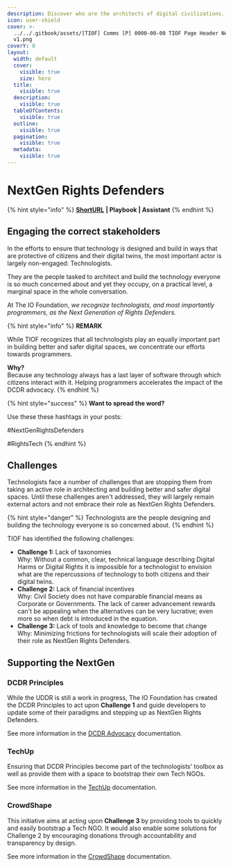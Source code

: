 ```yaml
---
description: Discover who are the architects of digital civilizations.
icon: user-shield
cover: >-
  ../../.gitbook/assets/[TIOF] Comms [P] 0000-00-00 TIOF Page Header NextGen XXX
  v1.png
coverY: 0
layout:
  width: default
  cover:
    visible: true
    size: hero
  title:
    visible: true
  description:
    visible: true
  tableOfContents:
    visible: true
  outline:
    visible: true
  pagination:
    visible: true
  metadata:
    visible: true
---
```


# NextGen Rights Defenders

{% hint style="info" %}
[**ShortURL**](http://tiof.click/TIOFNextGen) **| Playbook | Assistant**
{% endhint %}

## Engaging the correct stakeholders

In the efforts to ensure that technology is designed and build in ways that are protective of citizens and their digital twins, the most important actor is largely non-engaged: Technologists.

They are the people tasked to architect and build the technology everyone is so much concerned about and yet they occupy, on a practical level, a marginal space in the whole conversation.

At The IO Foundation, _we recognize technologists, and most importantly programmers, as the Next Generation of Rights Defenders._

{% hint style="info" %}
**REMARK**

While TIOF recognizes that all technologists play an equally important part in building better and safer digital spaces, we concentrate our efforts towards programmers.

**Why?**\
Because any technology always has a last layer of software through which citizens interact with it. Helping programmers accelerates the impact of the DCDR advocacy.
{% endhint %}

{% hint style="success" %}
**Want to spread the word?**

Use these these hashtags in your posts:

\#NextGenRightsDefenders

\#RightsTech
{% endhint %}

## Challenges

Technologists face a number of challenges that are stopping them from taking an active role in architecting and building better and safer digital spaces. Until these challenges aren't addressed, they will largely remain external actors and not embrace their role as NextGen Rights Defenders.

{% hint style="danger" %}
Technologists are the people designing and building the technology everyone is so concerned about.&#x20;
{% endhint %}

TIOF has identified the following challenges:

* **Challenge 1:** Lack of taxonomies\
  Why: Without a common, clear, technical language describing Digital Harms or Digital Rights it is impossible for a technologist to envision what are the repercussions of technology to both citizens and their digital twins.
* **Challenge 2:** Lack of financial incentives\
  Why: Civil Society does not have comparable financial means as Corporate or Governments. The lack of career advancement rewards can't be appealing when the alternatives can be very lucrative; even more so when debt is introduced in the equation.
* **Challenge 3:** Lack of tools and knowledge to become that change\
  Why: Minimizing frictions for technologists will scale their adoption of their role as NextGen Rights Defenders.&#x20;

## Supporting the NextGen&#x20;

### DCDR Principles

While the UDDR is still a work in progress, The IO Foundation has created the DCDR Principles to act upon **Challenge 1** and guide developers to update some of their paradigms and stepping up as NextGen Rights Defenders.

See more information in the [DCDR Advocacy](https://app.gitbook.com/o/-MF3oKZXzZjSRVKTjwWS/s/rG4xcNzldvEoKR9FS7Og/ "mention") documentation.

### TechUp

Ensuring that DCDR Principles become part of the technologists' toolbox as well as provide them with a space to bootstrap their own Tech NGOs.

See more information in the [TechUp](https://app.gitbook.com/o/-MF3oKZXzZjSRVKTjwWS/s/-M_K54SuAkrrbCKMqyze/ "mention") documentation.

### CrowdShape

This initiative aims at acting upon **Challenge 3** by providing tools to quickly and easily bootstrap a Tech NGO. It would also enable some solutions for Challenge 2 by encouraging donations through accountability and transparency by design.

See more information in the [CrowdShape](https://app.gitbook.com/o/-MF3oKZXzZjSRVKTjwWS/s/MxkrsyQSraXtP8kYavv2/ "mention") documentation.

